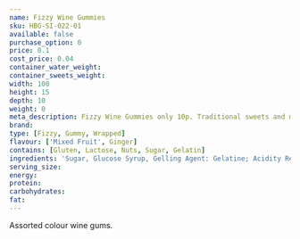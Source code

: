 ```yaml
---
name: Fizzy Wine Gummies
sku: HBG-SI-022-01
available: false
purchase_option: 0
price: 0.1
cost_price: 0.04
container_water_weight: 
container_sweets_weight: 
width: 100
height: 15
depth: 10
weight: 0
meta_description: Fizzy Wine Gummies only 10p. Traditional sweets and more at Humbugs Confectionery Store. Specialists in satisfying your sweet tooth!
brand: 
type: [Fizzy, Gummy, Wrapped]
flavour: ['Mixed Fruit', Ginger]
contains: [Gluten, Lactose, Nuts, Sugar, Gelatin]
ingredients: 'Sugar, Glucose Syrup, Gelling Agent: Gelatine; Acidity Regulator: Citric Acid, Flavourings; Colours: Anthocyanin, Copper Chlorophyllin, Lutein, Paprika'
serving_size: 
energy: 
protein: 
carbohydrates: 
fat: 
---
```

Assorted colour wine gums.